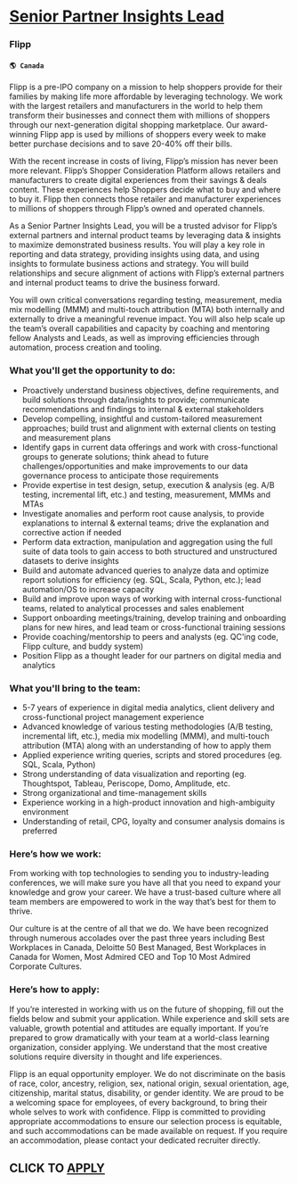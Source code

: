 # [Senior Partner Insights Lead](https://www.remotewlb.com/apply/senior-partner-insights-lead)  
### Flipp  
#### `🌎 Canada`  

Flipp is a pre-IPO company on a mission to help shoppers provide for their families by making life more affordable by leveraging technology. We work with the largest retailers and manufacturers in the world to help them transform their businesses and connect them with millions of shoppers through our next-generation digital shopping marketplace. Our award-winning Flipp app is used by millions of shoppers every week to make better purchase decisions and to save 20-40% off their bills.

With the recent increase in costs of living, Flipp’s mission has never been more relevant. Flipp’s Shopper Consideration Platform allows retailers and manufacturers to create digital experiences from their savings & deals content. These experiences help Shoppers decide what to buy and where to buy it. Flipp then connects those retailer and manufacturer experiences to millions of shoppers through Flipp’s owned and operated channels.

As a Senior Partner Insights Lead, you will be a trusted advisor for Flipp’s external partners and internal product teams by leveraging data & insights to maximize demonstrated business results. You will play a key role in reporting and data strategy, providing insights using data, and using insights to formulate business actions and strategy. You will build relationships and secure alignment of actions with Flipp’s external partners and internal product teams to drive the business forward.

You will own critical conversations regarding testing, measurement, media mix modelling (MMM) and multi-touch attribution (MTA) both internally and externally to drive a meaningful revenue impact. You will also help scale up the team’s overall capabilities and capacity by coaching and mentoring fellow Analysts and Leads, as well as improving efficiencies through automation, process creation and tooling.

###  **What you'll get the opportunity to do:**

  * Proactively understand business objectives, define requirements, and build solutions through data/insights to provide; communicate recommendations and findings to internal & external stakeholders 
  * Develop compelling, insightful and custom-tailored measurement approaches; build trust and alignment with external clients on testing and measurement plans
  * Identify gaps in current data offerings and work with cross-functional groups to generate solutions; think ahead to future challenges/opportunities and make improvements to our data governance process to anticipate those requirements
  * Provide expertise in test design, setup, execution & analysis (eg. A/B testing, incremental lift, etc.) and testing, measurement, MMMs and MTAs
  * Investigate anomalies and perform root cause analysis, to provide explanations to internal & external teams; drive the explanation and corrective action if needed
  * Perform data extraction, manipulation and aggregation using the full suite of data tools to gain access to both structured and unstructured datasets to derive insights
  * Build and automate advanced queries to analyze data and optimize report solutions for efficiency (eg. SQL, Scala, Python, etc.); lead automation/OS to increase capacity
  * Build and improve upon ways of working with internal cross-functional teams, related to analytical processes and sales enablement
  * Support onboarding meetings/training, develop training and onboarding plans for new hires, and lead team or cross-functional training sessions
  * Provide coaching/mentorship to peers and analysts (eg. QC'ing code, Flipp culture, and buddy system)
  * Position Flipp as a thought leader for our partners on digital media and analytics 

### **What you'll bring to the team:**

  * 5-7 years of experience in digital media analytics, client delivery and cross-functional project management experience
  * Advanced knowledge of various testing methodologies (A/B testing, incremental lift, etc.), media mix modelling (MMM), and multi-touch attribution (MTA) along with an understanding of how to apply them
  * Applied experience writing queries, scripts and stored procedures (eg. SQL, Scala, Python)
  * Strong understanding of data visualization and reporting (eg. Thoughtspot, Tableau, Periscope, Domo, Amplitude, etc.
  * Strong organizational and time-management skills
  * Experience working in a high-product innovation and high-ambiguity environment
  * Understanding of retail, CPG, loyalty and consumer analysis domains is preferred

###  **Here’s how we work:**

From working with top technologies to sending you to industry-leading conferences, we will make sure you have all that you need to expand your knowledge and grow your career. We have a trust-based culture where all team members are empowered to work in the way that’s best for them to thrive.

Our culture is at the centre of all that we do. We have been recognized through numerous accolades over the past three years including Best Workplaces in Canada, Deloitte 50 Best Managed, Best Workplaces in Canada for Women, Most Admired CEO and Top 10 Most Admired Corporate Cultures.

###  **Here’s how to apply:**

If you’re interested in working with us on the future of shopping, fill out the fields below and submit your application. While experience and skill sets are valuable, growth potential and attitudes are equally important. If you’re prepared to grow dramatically with your team at a world-class learning organization, consider applying. We understand that the most creative solutions require diversity in thought and life experiences.

Flipp is an equal opportunity employer. We do not discriminate on the basis of race, color, ancestry, religion, sex, national origin, sexual orientation, age, citizenship, marital status, disability, or gender identity. We are proud to be a welcoming space for employees, of every background, to bring their whole selves to work with confidence. Flipp is committed to providing appropriate accommodations to ensure our selection process is equitable, and such accommodations can be made available on request. If you require an accommodation, please contact your dedicated recruiter directly.

  
## CLICK TO [APPLY](https://www.remotewlb.com/apply/senior-partner-insights-lead)

